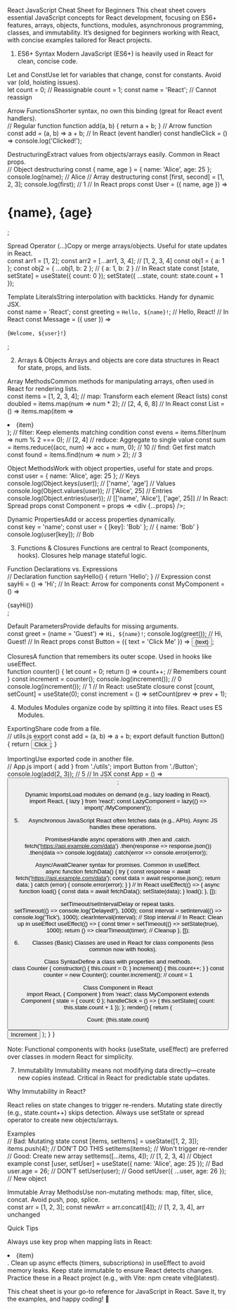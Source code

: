 React JavaScript Cheat Sheet for Beginners
This cheat sheet covers essential JavaScript concepts for React development, focusing on ES6+ features, arrays, objects, functions, modules, asynchronous programming, classes, and immutability. It’s designed for beginners working with React, with concise examples tailored for React projects.

1. ES6+ Syntax
   Modern JavaScript (ES6+) is heavily used in React for clean, concise code.

Let and ConstUse let for variables that change, const for constants. Avoid var (old, hoisting issues).  
let count = 0; // Reassignable
count = 1;
const name = 'React'; // Cannot reassign

Arrow FunctionsShorter syntax, no own this binding (great for React event handlers).  
// Regular function
function add(a, b) { return a + b; }
// Arrow function
const add = (a, b) => a + b;
// In React (event handler)
const handleClick = () => console.log('Clicked!');

DestructuringExtract values from objects/arrays easily. Common in React props.  
// Object destructuring
const { name, age } = { name: 'Alice', age: 25 };
console.log(name); // Alice
// Array destructuring
const [first, second] = [1, 2, 3];
console.log(first); // 1
// In React props
const User = ({ name, age }) => <h1>{name}, {age}</h1>;

Spread Operator (...)Copy or merge arrays/objects. Useful for state updates in React.  
const arr1 = [1, 2];
const arr2 = [...arr1, 3, 4]; // [1, 2, 3, 4]
const obj1 = { a: 1 };
const obj2 = { ...obj1, b: 2 }; // { a: 1, b: 2 }
// In React state
const [state, setState] = useState({ count: 0 });
setState({ ...state, count: state.count + 1 });

Template LiteralsString interpolation with backticks. Handy for dynamic JSX.  
const name = 'React';
const greeting = `Hello, ${name}!`; // Hello, React!
// In React
const Message = ({ user }) => <p>{`Welcome, ${user}!`}</p>;

2. Arrays & Objects
   Arrays and objects are core data structures in React for state, props, and lists.

Array MethodsCommon methods for manipulating arrays, often used in React for rendering lists.  
const items = [1, 2, 3, 4];
// map: Transform each element (React lists)
const doubled = items.map(num => num \* 2); // [2, 4, 6, 8]
// In React
const List = () => items.map(item => <li key={item}>{item}</li>);
// filter: Keep elements matching condition
const evens = items.filter(num => num % 2 === 0); // [2, 4]
// reduce: Aggregate to single value
const sum = items.reduce((acc, num) => acc + num, 0); // 10
// find: Get first match
const found = items.find(num => num > 2); // 3

Object MethodsWork with object properties, useful for state and props.  
const user = { name: 'Alice', age: 25 };
// Keys
console.log(Object.keys(user)); // ['name', 'age']
// Values
console.log(Object.values(user)); // ['Alice', 25]
// Entries
console.log(Object.entries(user)); // [['name', 'Alice'], ['age', 25]]
// In React: Spread props
const Component = props => <div {...props} />;

Dynamic PropertiesAdd or access properties dynamically.  
const key = 'name';
const user = { [key]: 'Bob' }; // { name: 'Bob' }
console.log(user[key]); // Bob

3. Functions & Closures
   Functions are central to React (components, hooks). Closures help manage stateful logic.

Function Declarations vs. Expressions  
// Declaration
function sayHello() { return 'Hello'; }
// Expression
const sayHi = () => 'Hi';
// In React: Arrow for components
const MyComponent = () => <div>{sayHi()}</div>;

Default ParametersProvide defaults for missing arguments.  
const greet = (name = 'Guest') => `Hi, ${name}!`;
console.log(greet()); // Hi, Guest!
// In React props
const Button = ({ text = 'Click Me' }) => <button>{text}</button>;

ClosuresA function that remembers its outer scope. Used in hooks like useEffect.  
function counter() {
let count = 0;
return () => count++; // Remembers count
}
const increment = counter();
console.log(increment()); // 0
console.log(increment()); // 1
// In React: useState closure
const [count, setCount] = useState(0);
const increment = () => setCount(prev => prev + 1);

4. Modules
   Modules organize code by splitting it into files. React uses ES Modules.

ExportingShare code from a file.  
// utils.js
export const add = (a, b) => a + b;
export default function Button() {
return <button>Click</button>;
}

ImportingUse exported code in another file.  
// App.js
import { add } from './utils';
import Button from './Button';
console.log(add(2, 3)); // 5
// In JSX
const App = () => <Button />;

Dynamic ImportsLoad modules on demand (e.g., lazy loading in React).  
import React, { lazy } from 'react';
const LazyComponent = lazy(() => import('./MyComponent'));

5. Asynchronous JavaScript
   React often fetches data (e.g., APIs). Async JS handles these operations.

PromisesHandle async operations with .then and .catch.  
fetch('https://api.example.com/data')
.then(response => response.json())
.then(data => console.log(data))
.catch(error => console.error(error));

Async/AwaitCleaner syntax for promises. Common in useEffect.  
async function fetchData() {
try {
const response = await fetch('https://api.example.com/data');
const data = await response.json();
return data;
} catch (error) {
console.error(error);
}
}
// In React
useEffect(() => {
async function load() {
const data = await fetchData();
setState(data);
}
load();
}, []);

setTimeout/setIntervalDelay or repeat tasks.  
setTimeout(() => console.log('Delayed!'), 1000);
const interval = setInterval(() => console.log('Tick'), 1000);
clearInterval(interval); // Stop interval
// In React: Clean up in useEffect
useEffect(() => {
const timer = setTimeout(() => setState(true), 1000);
return () => clearTimeout(timer); // Cleanup
}, []);

6. Classes (Basic)
   Classes are used in React for class components (less common now with hooks).

Class SyntaxDefine a class with properties and methods.  
class Counter {
constructor() {
this.count = 0;
}
increment() {
this.count++;
}
}
const counter = new Counter();
counter.increment(); // count = 1

Class Component in React  
import React, { Component } from 'react';
class MyComponent extends Component {
state = { count: 0 };
handleClick = () => {
this.setState({ count: this.state.count + 1 });
};
render() {
return (
<div>
<p>Count: {this.state.count}</p>
<button onClick={this.handleClick}>Increment</button>
</div>
);
}
}

Note: Functional components with hooks (useState, useEffect) are preferred over classes in modern React for simplicity.

7. Immutability
   Immutability means not modifying data directly—create new copies instead. Critical in React for predictable state updates.

Why Immutability in React?

React relies on state changes to trigger re-renders. Mutating state directly (e.g., state.count++) skips detection.
Always use setState or spread operator to create new objects/arrays.

Examples  
// Bad: Mutating state
const [items, setItems] = useState([1, 2, 3]);
items.push(4); // DON'T DO THIS
setItems(items); // Won't trigger re-render
// Good: Create new array
setItems([...items, 4]); // [1, 2, 3, 4]
// Object example
const [user, setUser] = useState({ name: 'Alice', age: 25 });
// Bad
user.age = 26; // DON'T
setUser(user);
// Good
setUser({ ...user, age: 26 }); // New object

Immutable Array MethodsUse non-mutating methods: map, filter, slice, concat. Avoid push, pop, splice.  
const arr = [1, 2, 3];
const newArr = arr.concat([4]); // [1, 2, 3, 4], arr unchanged

Quick Tips

Always use key prop when mapping lists in React: <li key={id}>{item}</li>.
Clean up async effects (timers, subscriptions) in useEffect to avoid memory leaks.
Keep state immutable to ensure React detects changes.
Practice these in a React project (e.g., with Vite: npm create vite@latest).

This cheat sheet is your go-to reference for JavaScript in React. Save it, try the examples, and happy coding! 🚀
